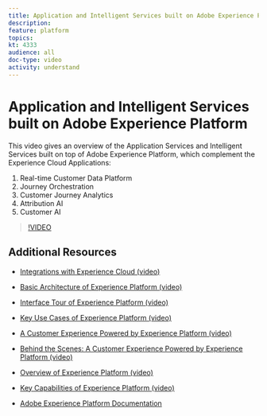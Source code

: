 ```yaml
---
title: Application and Intelligent Services built on Adobe Experience Platform
description: 
feature: platform
topics:
kt: 4333
audience: all
doc-type: video
activity: understand
---
```


# Application and Intelligent Services built on Adobe Experience Platform

This video gives an overview of the Application Services and Intelligent Services built on top of Adobe Experience Platform, which complement the Experience Cloud Applications:

1. Real-time Customer Data Platform
1. Journey Orchestration
1. Customer Journey Analytics
1. Attribution AI
1. Customer AI

>[!VIDEO](https://video.tv.adobe.com/v/32554?quality=12&learn=on)

## Additional Resources

* [Integrations with Experience Cloud (video)](integrations-with-experience-cloud.md)
* [Basic Architecture of Experience Platform (video)](basic-architecture.md)
* [Interface Tour of Experience Platform (video)](interface-tour.md)
* [Key Use Cases of Experience Platform (video)](key-use-cases.md)

* [A Customer Experience Powered by Experience Platform (video)](a-customer-experience-powered-by-experience-platform.md)
* [Behind the Scenes: A Customer Experience Powered by Experience Platform (video)](behind-the-scenes-a-customer-experience-powered-by-experience-platform.md)
* [Overview of Experience Platform (video)](overview.md)
* [Key Capabilities of Experience Platform (video)](key-capabilities.md)
* [Adobe Experience Platform Documentation](https://docs.adobe.com/content/help/en/experience-platform/landing/home.html)